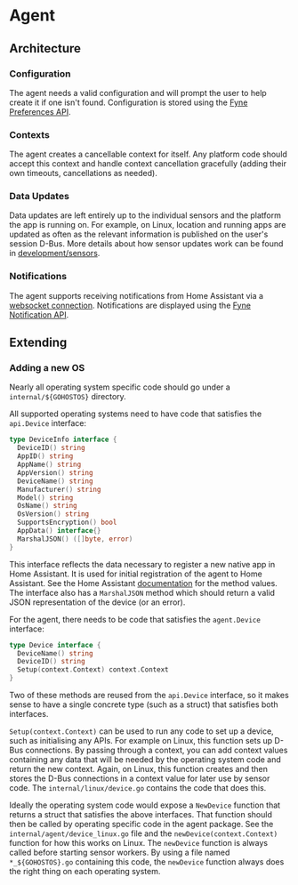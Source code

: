 <!--
 Copyright (c) 2023 Joshua Rich <joshua.rich@gmail.com>

 This software is released under the MIT License.
 https://opensource.org/licenses/MIT
-->

# Agent

## Architecture

### Configuration

The agent needs a valid configuration and will prompt the user to help create it
if one isn't found. Configuration is stored using the [Fyne Preferences
API](https://developer.fyne.io/explore/preferences).

### Contexts

The agent creates a cancellable context for itself. Any platform code should
accept this context and handle context cancellation gracefully (adding their own
timeouts, cancellations as needed).

### Data Updates

Data updates are left entirely up to the individual sensors and the platform the
app is running on. For example, on Linux, location and running apps are
updated as often as the relevant information is published on the user's session
D-Bus. More details about how sensor updates work can be found in
[development/sensors](sensors.md).

### Notifications

The agent supports receiving notifications from Home Assistant via a [websocket
connection](https://developers.home-assistant.io/docs/api/native-app-integration/notifications#enabling-websocket-push-notifications).
Notifications are displayed using the [Fyne Notification
API](https://developer.fyne.io/api/v2.3/notification.html).

## Extending

### Adding a new OS

Nearly all operating system specific code should go under a
`internal/${GOHOSTOS}` directory.

All supported operating systems need to have code that satisfies the
`api.Device` interface:

```go
type DeviceInfo interface {
  DeviceID() string
  AppID() string
  AppName() string
  AppVersion() string
  DeviceName() string
  Manufacturer() string
  Model() string
  OsName() string
  OsVersion() string
  SupportsEncryption() bool
  AppData() interface{}
  MarshalJSON() ([]byte, error)
}
```

This interface reflects the data necessary to register a new native app in Home
Assistant. It is used for initial registration of the agent to Home Assistant.
See the Home Assistant
[documentation](https://developers.home-assistant.io/docs/api/native-app-integration/setup#registering-the-device-1)
for the method values. The interface also has a `MarshalJSON` method which
should return a valid JSON representation of the device (or an error).

For the agent, there needs to be code that satisfies the `agent.Device`
interface:

```go
type Device interface {
  DeviceName() string
  DeviceID() string
  Setup(context.Context) context.Context
}
```

Two of these methods are reused from the `api.Device` interface, so it makes
sense to have a single concrete type (such as a struct) that satisfies both
interfaces.

`Setup(context.Context)` can be used to run any code to set up a device, such as
initialising any APIs. For example on Linux, this function sets up D-Bus
connections. By passing through a context, you can add context values containing
any data that will be needed by the operating system code and return the new
context. Again, on Linux, this function creates and then stores the D-Bus
connections in a context value for later use by sensor code. The
`internal/linux/device.go` contains the code that does this.

Ideally the operating system code would expose a `NewDevice` function that
returns a struct that satisfies the above interfaces. That function should then
be called by operating specific code in the agent package. See the
`internal/agent/device_linux.go` file and the `newDevice(context.Context)`
function for how this works on Linux. The `newDevice` function is always called
before starting sensor workers. By using a file named `*_${GOHOSTOS}.go`
containing this code, the `newDevice` function always does the right thing on
each operating system.

